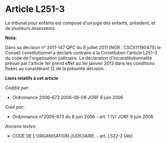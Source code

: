 # Article L251-3

Le tribunal pour enfants est composé d'un juge des enfants, président, et de plusieurs assesseurs.

**Nota:**

Dans sa décision n° 2011-147 QPC du 8 juillet 2011 (NOR : CSCX1119047S) le Conseil constitutionnel a déclaré contraire à la
Constitution l'article L251-3 du code de l'organisation judiciaire. La déclaration d'inconstitutionnalité prévue par
l'article 1er prend effet au 1er janvier 2013 dans les conditions fixées au considérant 12 de la présente décision.

**Liens relatifs à cet article**

_Codifié par_:

  - Ordonnance 2006-673 2006-06-08 JORF 9 juin 2006

_Créé par_:

  - Ordonnance n°2006-673 du 8 juin 2006 - art. 1 (V) JORF 9 juin 2006

_Anciens textes_:

  - CODE DE L'ORGANISATION JUDICIAIRE. - art. L522-2 (Ab)
